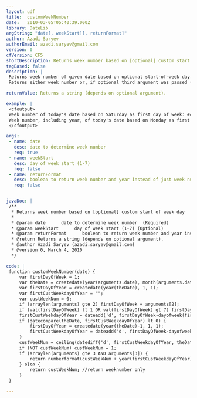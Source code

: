 ```yaml
---
layout: udf
title:  customWeekNumber
date:   2010-03-05T05:40:39.000Z
library: DateLib
argString: "date[, weekStart][, returnFormat]"
author: Azadi Saryev
authorEmail: azadi.saryev@gmail.com
version: 0
cfVersion: CF5
shortDescription: Returns week number based on [optional] custom start of week day
tagBased: false
description: |
 Returns week number of given date based on optional start-of-week day (numeric; in the range of 1 [Sunday] to 7 [Saturday]; defaults to 1).
 Returns either week number or, if optional third argument was passed (boolean; defaults to false), as week number and year as WW.YYYY

returnValue: Returns a string (depends on optional argument).

example: |
 <cfoutput>
 Week number of today's date based on Saturday as first day of week: #customWeekNumber(now(), 7)#<br>
 Week number, including year, of today's date based on Monday as first day of week: #customWeekNumber(now(), 2, true)#
 </cfoutput>

args:
 - name: date
   desc: date to determine week number 
   req: true
 - name: weekStart
   desc: day of week start (1-7)
   req: false
 - name: returnFormat
   desc: boolean to return week number and year instead of just week number
   req: false


javaDoc: |
 /**
  * Returns week number based on [optional] custom start of week day
  * 
  * @param date      date to determine week number  (Required)
  * @param weekStart      day of week start (1-7) (Optional)
  * @param returnFormat      boolean to return week number and year instead of just week number (Optional)
  * @return Returns a string (depends on optional argument). 
  * @author Azadi Saryev (azadi.saryev@gmail.com) 
  * @version 0, March 4, 2010 
  */

code: |
 function customWeekNumber(date) {
     var firstDayOfWeek = 1;
     var theDate = createdate(year(arguments.date), month(arguments.date), day(arguments.date));
     var firstDayOfYear = createdate(year(theDate), 1, 1);
     var firstCustWeekdayOfYear = "";
     var custWeekNum = 0;
     if (arraylen(arguments) gte 2) firstDayOfWeek = arguments[2];
     if (val(firstDayOfWeek) lt 1 OR val(firstDayOfWeek) gt 7) firstDayOfWeek = 1;
     firstCustWeekdayOfYear = dateadd('d', firstDayOfWeek-dayofweek(firstDayOfYear), firstDayOfYear);
     if (datecompare(theDate, firstCustWeekdayOfYear) lt 0) {
         firstDayOfYear = createdate(year(theDate)-1, 1, 1);
         firstCustWeekdayOfYear = dateadd('d', firstDayOfWeek-dayofweek(firstDayOfYear), firstDayOfYear);
     }
     custWeekNum = ceiling(datediff('d', firstCustWeekdayOfYear, theDate)/7);
     if (NOT custWeekNum) custWeekNum = 1;
     if (arraylen(arguments) gte 3 AND arguments[3]) {
         return numberformat(custWeekNum + year(firstCustWeekdayOfYear)/(1 & repeatstring(0, len(year(firstCustWeekdayOfYear)))), '^.' & repeatstring(0, len(year(firstCustWeekdayOfYear)))); //return weeknumber and year as WW.YYYY 
     } else {
         return custWeekNum; //return weeknumber only
     }
 }

---
```


